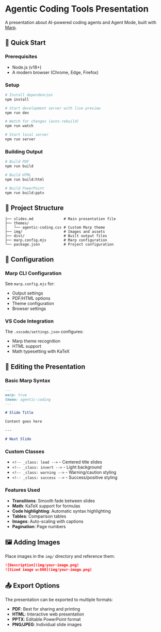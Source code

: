 # Agentic Coding Tools Presentation

A presentation about AI-powered coding agents and Agent Mode, built with [Marp](https://marp.app/).

## 🚀 Quick Start

### Prerequisites

- Node.js (v18+)
- A modern browser (Chrome, Edge, Firefox)

### Setup

```bash
# Install dependencies
npm install

# Start development server with live preview
npm run dev

# Watch for changes (auto-rebuild)
npm run watch

# Start local server
npm run server
```

### Building Output

```bash
# Build PDF
npm run build

# Build HTML
npm run build:html

# Build PowerPoint
npm run build:pptx
```

## 📁 Project Structure

```
├── slides.md              # Main presentation file
├── themes/
│   └── agentic-coding.css # Custom Marp theme
├── img/                   # Images and assets
├── dist/                  # Built output files
├── marp.config.mjs        # Marp configuration
└── package.json           # Project configuration
```

## 🔧 Configuration

### Marp CLI Configuration

See `marp.config.mjs` for:

- Output settings
- PDF/HTML options
- Theme configuration
- Browser settings

### VS Code Integration

The `.vscode/settings.json` configures:

- Marp theme recognition
- HTML support
- Math typesetting with KaTeX

## 📝 Editing the Presentation

### Basic Marp Syntax

```markdown
---
marp: true
theme: agentic-coding
---

# Slide Title

Content goes here

---

# Next Slide
```

### Custom Classes

- `<!-- _class: lead -->` - Centered title slides
- `<!-- _class: invert -->` - Light background
- `<!-- _class: warning -->` - Warning/caution styling
- `<!-- _class: success -->` - Success/positive styling

### Features Used

- **Transitions**: Smooth fade between slides
- **Math**: KaTeX support for formulas
- **Code highlighting**: Automatic syntax highlighting
- **Tables**: Comparison tables
- **Images**: Auto-scaling with captions
- **Pagination**: Page numbers

## 🖼️ Adding Images

Place images in the `img/` directory and reference them:

```markdown
![Description](img/your-image.png)
![Sized image w:800](img/your-image.png)
```

## 📤 Export Options

The presentation can be exported to multiple formats:

- **PDF**: Best for sharing and printing
- **HTML**: Interactive web presentation
- **PPTX**: Editable PowerPoint format
- **PNG/JPEG**: Individual slide images

